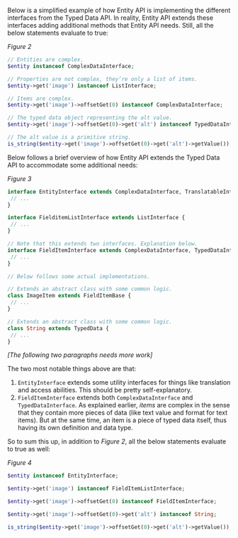 Below is a simplified example of how Entity API is implementing the different interfaces from the Typed Data API. In reality, Entity API extends these interfaces adding additional methods that Entity API needs. Still, all the below statements evaluate to true:

_Figure 2_

```php
// Entities are complex.
$entity instanceof ComplexDataInterface;

// Properties are not complex, they’re only a list of items.
$entity->get('image') instanceof ListInterface;

// Items are complex.
$entity->get('image')->offsetGet(0) instanceof ComplexDataInterface;

// The typed data object representing the alt value.
$entity->get('image')->offsetGet(0)->get('alt') instanceof TypedDataInterface;

// The alt value is a primitive string.
is_string($entity->get('image')->offsetGet(0)->get('alt')->getValue());

```

Below follows a brief overview of how Entity API extends the Typed Data API to accommodate some additional needs:

_Figure 3_

```php
interface EntityInterface extends ComplexDataInterface, TranslatableInterface, AccessibleInterface {
 // ...
}

interface FielditemListInterface extends ListInterface {
 // ...
}

// Note that this extends two interfaces. Explanation below.
interface FieldItemInterface extends ComplexDataInterface, TypedDataInterface {
 // ...
}

// Below follows some actual implementations.

// Extends an abstract class with some common logic.
class ImageItem extends FieldItemBase {
 // ...
}

// Extends an abstract class with some common logic.
class String extends TypedData {
 // ...
}

```

_\[The following two paragraphs needs more work\]_

The two most notable things above are that:

1. `EntityInterface` extends some utility interfaces for things like translation and access abilities. This should be pretty self-explanatory.
2. `FieldItemInterface` extends both `ComplexDataInterface` and `TypedDataInterface`. As explained earlier, _items_ are complex in the sense that they contain more pieces of data (like text value and format for text items). But at the same time, an item is a piece of typed data itself, thus having its own definition and data type.

So to sum this up, in addition to _Figure 2_, all the below statements evaluate to true as well:

_Figure 4_

```php
$entity instanceof EntityInterface;

$entity->get('image') instanceof FieldItemListInterface;

$entity->get('image')->offsetGet(0) instanceof FieldItemInterface;

$entity->get('image')->offsetGet(0)->get('alt') instanceof String;

is_string($entity->get('image')->offsetGet(0)->get('alt')->getValue());

```